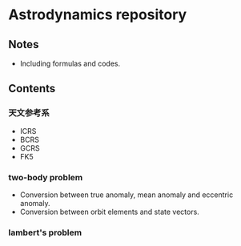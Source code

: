# Astrodynamics repository
## Notes
- Including formulas and codes.
## Contents

### 天文参考系
- ICRS
- BCRS
- GCRS
- FK5

### two-body problem
- Conversion between true anomaly, mean anomaly and eccentric anomaly.
- Conversion between orbit elements and state vectors.

### lambert's problem
